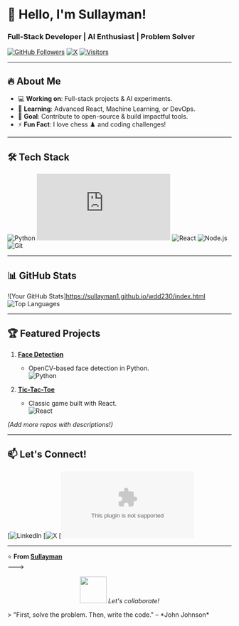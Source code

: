 # 👋 Hello, I'm Sullayman!  
### **Full-Stack Developer | AI Enthusiast | Problem Solver**  

[![GitHub Followers](https://img.shields.io/github/followers/sullayman1?style=social)](https://github.com/sullayman1)
[![X](https://img.shields.io/twitter/follow/yourhandle?style=social)](https://twitter.com/@sullaymansamai1)
[![Visitors](https://visitor-badge.laobi.icu/badge?page_id=sullayman1.sullayman1)](https://github.com/sullayman1)

---

## 🔥 About Me  
- 💻 **Working on**: Full-stack projects & AI experiments.  
- 🌱 **Learning**: Advanced React, Machine Learning, or DevOps.  
- 🎯 **Goal**: Contribute to open-source & build impactful tools.  
- ⚡ **Fun Fact**: I love chess ♟️ and coding challenges!  

---

## 🛠️ Tech Stack  
![Python](https://img.shields.io/badge/-Python-3776AB?logo=python&logoColor=white)
![HTML,CSS,JSON,NODE.JS,JavaScript](https://sullayman1.github.io/wdd230/index.html)
![React](https://img.shields.io/badge/-React-61DAFB?logo=react&logoColor=black)
![Node.js](https://img.shields.io/badge/-Node.js-339933?logo=node.js&logoColor=white)
![Git](https://img.shields.io/badge/-Git-F05032?logo=git&logoColor=white)

---

## 📊 GitHub Stats  
![Your GitHub Stats]https://sullayman1.github.io/wdd230/index.html
![Top Languages](https://github-readme-stats.vercel.app/api/top-langs/?username=sullayman1&layout=compact&theme=dark)  

---

## 🏆 Featured Projects  
1. **[Face Detection](https://github.com/sullayman1/Face-Detection)**  
   - OpenCV-based face detection in Python.  
   ![Python](https://img.shields.io/badge/-Python-3776AB?logo=python)  

2. **[Tic-Tac-Toe](https://github.com/sullayman1/Tic-Tac-Toe)**  
   - Classic game built with React.  
   ![React](https://img.shields.io/badge/-React-61DAFB?logo=react)  

*(Add more repos with descriptions!)*  

---

## 📫 Let's Connect!  
[![LinkedIn](https://linkedin.com/in/yourprofil](https://www.linkedin.com/in/sullayman-junior-samai-394839182?lipi=urn%3Ali%3Apage%3Ad_flagship3_profile_view_base_contact_details%3BfOpJ%2BnicRTuekiCBZLowXg%3D%3D)e)
[![X](@sullaymansamai1)
[![Gmail](Sullaymansamai31@gmail.com)

---

⭐ **From [Sullayman](https://github.com/sullayman1)**  
--->
<p align="center">
  <img src="https://media.giphy.com/media/LnQjpWaON8nhr21vNW/giphy.gif" width="60">  
  <em>Let's collaborate!</em>
</p>
> "First, solve the problem. Then, write the code." – *John Johnson*  
